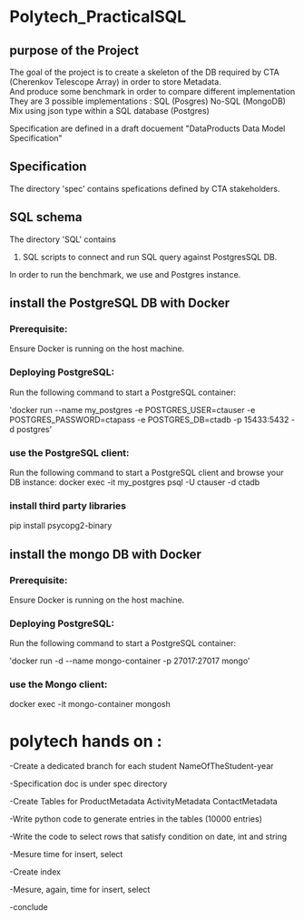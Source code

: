 # Polytech_PracticalSQL



## purpose of the Project

The goal of the project is to create a skeleton of the DB required by CTA (Cherenkov Telescope Array) in order to store Metadata.  
And produce some benchmark in order to compare different implementation
They are 3 possible implementations : 
SQL (Posgres)
No-SQL (MongoDB)
Mix using json type within a SQL database (Postgres)

Specification are defined in a draft docuement "DataProducts Data Model Specification"

## Specification
The directory 'spec' contains spefications defined by CTA stakeholders.

## SQL schema

The directory 'SQL' contains 
1. SQL scripts to connect and run SQL query against PostgresSQL DB.


In order to run the benchmark, we use and Postgres instance.


## install the PostgreSQL DB with Docker

### Prerequisite:
Ensure Docker is running on the host machine.

### Deploying PostgreSQL:
Run the following command to start a PostgreSQL container:

'docker run --name my_postgres -e POSTGRES_USER=ctauser -e POSTGRES_PASSWORD=ctapass -e POSTGRES_DB=ctadb -p 15433:5432 -d postgres'

### use the PostgreSQL client:
Run the following command to start a PostgreSQL client and browse your DB instance:
docker exec -it my_postgres psql -U ctauser -d ctadb

### install third party libraries
pip install psycopg2-binary


## install the mongo DB with Docker

### Prerequisite:
Ensure Docker is running on the host machine.

### Deploying PostgreSQL:
Run the following command to start a PostgreSQL container:

'docker run -d --name mongo-container -p 27017:27017 mongo'

### use the Mongo client:
docker exec -it mongo-container mongosh

# polytech hands on :

-Create a dedicated branch for each student NameOfTheStudent-year

-Specification doc is under spec directory

-Create Tables for ProductMetadata ActivityMetadata ContactMetadata

-Write python code to generate entries in the tables (10000 entries)

-Write the code to select rows that satisfy condition on date, int and string

-Mesure time for insert, select

-Create index

-Mesure, again, time for insert, select

-conclude

